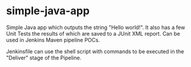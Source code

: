 # simple-java-app
Simple Java app which outputs the string "Hello world!".
It also has a few Unit Tests the results of which are saved to a JUnit XML report. Can be used in Jenkins Maven pipeline POCs.

Jenkinsfile can use the shell script with commands to be executed in the "Deliver" stage of the Pipeline.
